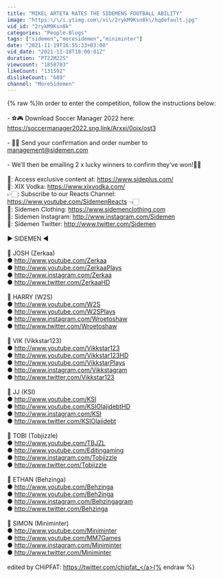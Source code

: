 ```yaml
---
title: "MIKEL ARTETA RATES THE SIDEMENS FOOTBALL ABILITY"
image: "https:\/\/i.ytimg.com\/vi\/2rykM9Ksn8k\/hqdefault.jpg"
vid_id: "2rykM9Ksn8k"
categories: "People-Blogs"
tags: ["sidemen","moresidemen","miniminter"]
date: "2021-11-19T16:55:33+03:00"
vid_date: "2021-11-18T18:00:01Z"
duration: "PT22M22S"
viewcount: "1858703"
likeCount: "131592"
dislikeCount: "689"
channel: "MoreSidemen"
---
```

{% raw %}In order to enter the competition, follow the instructions below: <br /><br />- ⚽🎮 Download Soccer Manager 2022 here: <a rel="nofollow" target="blank" href="https://soccermanager2022.sng.link/Arxxi/0ojx/ost3">https://soccermanager2022.sng.link/Arxxi/0ojx/ost3</a><br /><br />- 📎📩 Send your confirmation and order number to management@sidemen.com<br /><br />- We’ll then be emailing 2 x lucky winners to confirm they’ve won!🎉🥳<br /><br />🎥: Access exclusive content at: <a rel="nofollow" target="blank" href="https://www.sideplus.com/">https://www.sideplus.com/</a><br />🍹: XIX Vodka: <a rel="nofollow" target="blank" href="https://www.xixvodka.com/">https://www.xixvodka.com/</a><br />👉🏻: Subscribe to our Reacts Channel: <a rel="nofollow" target="blank" href="https://www.youtube.com/SidemenReacts">https://www.youtube.com/SidemenReacts</a> 👈🏻<br />👕: Sidemen Clothing: <a rel="nofollow" target="blank" href="https://www.sidemenclothing.com">https://www.sidemenclothing.com</a><br />📸: Sidemen Instagram: <a rel="nofollow" target="blank" href="http://www.instagram.com/Sidemen">http://www.instagram.com/Sidemen</a><br />🐤: Sidemen Twitter: <a rel="nofollow" target="blank" href="http://www.twitter.com/Sidemen">http://www.twitter.com/Sidemen</a><br /><br />▶️ SIDEMEN ◀️<br /><br />🔵 JOSH (Zerkaa)<br />● <a rel="nofollow" target="blank" href="http://www.youtube.com/Zerkaa">http://www.youtube.com/Zerkaa</a><br />● <a rel="nofollow" target="blank" href="http://www.youtube.com/ZerkaaPlays">http://www.youtube.com/ZerkaaPlays</a><br />● <a rel="nofollow" target="blank" href="http://www.instagram.com/Zerkaa">http://www.instagram.com/Zerkaa</a><br />● <a rel="nofollow" target="blank" href="http://www.twitter.com/ZerkaaHD">http://www.twitter.com/ZerkaaHD</a><br /><br />🔴 HARRY (W2S)<br />● <a rel="nofollow" target="blank" href="http://www.youtube.com/W2S">http://www.youtube.com/W2S</a><br />● <a rel="nofollow" target="blank" href="http://www.youtube.com/W2SPlays">http://www.youtube.com/W2SPlays</a><br />● <a rel="nofollow" target="blank" href="http://www.instagram.com/Wroetoshaw">http://www.instagram.com/Wroetoshaw</a><br />● <a rel="nofollow" target="blank" href="http://www.twitter.com/Wroetoshaw">http://www.twitter.com/Wroetoshaw</a><br /><br />🔵 VIK (Vikkstar123)<br />● <a rel="nofollow" target="blank" href="http://www.youtube.com/Vikkstar123">http://www.youtube.com/Vikkstar123</a><br />● <a rel="nofollow" target="blank" href="http://www.youtube.com/Vikkstar123HD">http://www.youtube.com/Vikkstar123HD</a><br />● <a rel="nofollow" target="blank" href="http://www.youtube.com/VikkstarPlays">http://www.youtube.com/VikkstarPlays</a><br />● <a rel="nofollow" target="blank" href="http://www.instagram.com/Vikkstagram">http://www.instagram.com/Vikkstagram</a><br />● <a rel="nofollow" target="blank" href="http://www.twitter.com/Vikkstar123">http://www.twitter.com/Vikkstar123</a><br /><br />🔴 JJ (KSI)<br />● <a rel="nofollow" target="blank" href="http://www.youtube.com/KSI">http://www.youtube.com/KSI</a><br />● <a rel="nofollow" target="blank" href="http://www.youtube.com/KSIOlajidebtHD">http://www.youtube.com/KSIOlajidebtHD</a><br />● <a rel="nofollow" target="blank" href="http://www.instagram.com/KSI">http://www.instagram.com/KSI</a><br />● <a rel="nofollow" target="blank" href="http://www.twitter.com/KSIOlajidebt">http://www.twitter.com/KSIOlajidebt</a><br /><br />🔵 TOBI (Tobjizzle)<br />● <a rel="nofollow" target="blank" href="http://www.youtube.com/TBJZL">http://www.youtube.com/TBJZL</a><br />● <a rel="nofollow" target="blank" href="http://www.youtube.com/Editingaming">http://www.youtube.com/Editingaming</a><br />● <a rel="nofollow" target="blank" href="http://www.instagram.com/Tobjizzle">http://www.instagram.com/Tobjizzle</a><br />● <a rel="nofollow" target="blank" href="http://www.twitter.com/Tobjizzle">http://www.twitter.com/Tobjizzle</a><br /><br />🔴 ETHAN (Behzinga)<br />● <a rel="nofollow" target="blank" href="http://www.youtube.com/Behzinga">http://www.youtube.com/Behzinga</a><br />● <a rel="nofollow" target="blank" href="http://www.youtube.com/Beh2inga">http://www.youtube.com/Beh2inga</a><br />● <a rel="nofollow" target="blank" href="http://www.instagram.com/Behzingagram">http://www.instagram.com/Behzingagram</a><br />● <a rel="nofollow" target="blank" href="http://www.twitter.com/Behzinga">http://www.twitter.com/Behzinga</a><br /><br />🔵 SIMON (Miniminter)<br />● <a rel="nofollow" target="blank" href="http://www.youtube.com/Miniminter">http://www.youtube.com/Miniminter</a><br />● <a rel="nofollow" target="blank" href="http://www.youtube.com/MM7Games">http://www.youtube.com/MM7Games</a><br />● <a rel="nofollow" target="blank" href="http://www.instagram.com/Miniminter">http://www.instagram.com/Miniminter</a><br />● <a rel="nofollow" target="blank" href="http://www.twitter.com/Miniminter">http://www.twitter.com/Miniminter</a><br /><br />edited by CHiPFAT: <a rel="nofollow" target="blank" href="https://twitter.com/chipfat_">https://twitter.com/chipfat_</a>{% endraw %}
